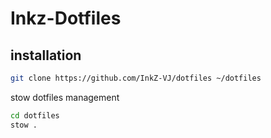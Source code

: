 # Inkz-Dotfiles

## installation

```bash
git clone https://github.com/InkZ-VJ/dotfiles ~/dotfiles 
```

stow dotfiles management
```bash
cd dotfiles
stow .
```

